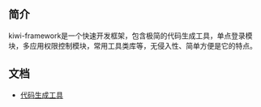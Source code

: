 ## 简介
kiwi-framework是一个快速开发框架，包含极简的代码生成工具，单点登录模块，多应用权限控制模块，常用工具类库等，无侵入性、简单方便是它的特点。
## 文档
* [代码生成工具](https://github.com/xiongzhao1217/kiwi-framework/blob/master/doc/code-generator.md)
